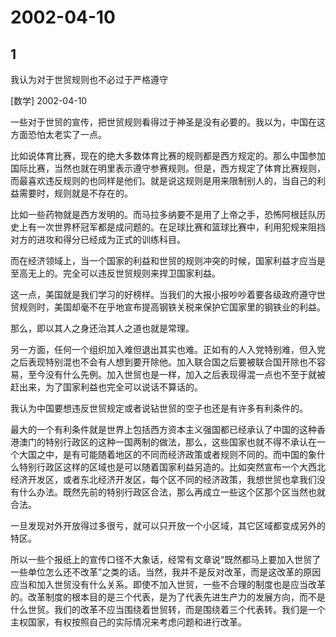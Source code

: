 # 2002-04-10

## 1

我认为对于世贸规则也不必过于严格遵守

[数学] 2002-04-10

一些对于世贸的宣传，把世贸规则看得过于神圣是没有必要的。我以为，中国在这方面恐怕太老实了一点。

比如说体育比赛，现在的绝大多数体育比赛的规则都是西方规定的。那么中国参加国际比赛，当然也就在明里表示遵守参赛规则。但是，西方规定了体育比赛规则，而最喜欢违反规则的也同样是他们。就是说这规则是用来限制别人的，当自己的利益需要时，规则就是不存在的。

比如一些药物就是西方发明的。而马拉多纳要不是用了上帝之手，恐怖阿根廷队历史上有一次世界杯冠军都是成问题的。在足球比赛和篮球比赛中，利用犯规来阻挡对方的进攻和得分已经成为正式的训练科目。

而在经济领域上，当一个国家的利益和世贸的规则冲突的时候，国家利益才应当是至高无上的。完全可以违反世贸规则来捍卫国家利益。

这一点，美国就是我们学习的好榜样。当我们的大报小报吵吵着要各级政府遵守世贸规则时，美国却毫不在乎地宣布提高钢铁关税来保护它国家里的钢铁业的利益。

那么，即以其人之身还治其人之道也就是常理。

另一方面，任何一个组织加入难但退出其实也难。正如有的人入党特别难，但入党之后表现特别混也不会有人想到要开除他。加入联合国之后要被联合国开除也不容易，至今没有什么先例。加入世贸也是一样，加入之后表现得混一点也不至于就被赶出来，为了国家利益也完全可以说话不算话的。

我认为中国要想违反世贸规定或者说钻世贸的空子也还是有许多有利条件的。

最大的一个有利条件就是世界上包括西方资本主义强国都已经承认了中国的这种香港澳门的特别行政区的这种一国两制的做法，那么，这些国家也就不得不承认在一个大国之中，是有可能随着地区的不同而经济政策或者规则不同的。而中国的象什么特别行政区这样的区域也是可以随着国家利益另造的。比如突然宣布一个大西北经济开发区，或者东北经济开发区，每个区不同的经济政策，我想世贸也拿我们没有什么办法。既然先前的特别行政区合法，那么再成立一些这个区那个区当然也就合法。

一旦发现对外开放得过多很亏，就可以只开放一个小区域，其它区域都变成另外的特区。

所以一些个报纸上的宣传口径不大象话，经常有文章说“既然都马上要加入世贸了一些单位怎么还不改革”之类的话。当然，我并不是反对改革，而是这改革的原因应当和加入世贸没有什么关系。即使不加入世贸，一些不合理的制度也是应当改革的。改革制度的根本目的是三个代表，是为了代表先进生产力的发展方向，而不是什么世贸。我们的改革不应当围绕着世贸转，而是围绕着三个代表转。我们是一个主权国家，有权按照自己的实际情况来考虑问题和进行改革。 




